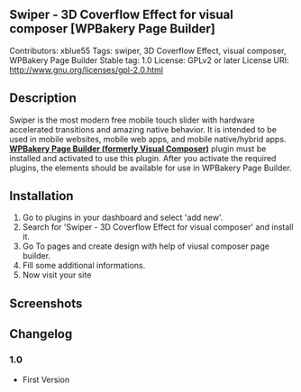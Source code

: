 ## Swiper - 3D Coverflow Effect for visual composer [WPBakery Page Builder]

Contributors: xblue55 
Tags: swiper, 3D Coverflow Effect, visual composer, WPBakery Page Builder 
Stable tag: 1.0 
License: GPLv2 or later 
License URI: http://www.gnu.org/licenses/gpl-2.0.html 

## Description

Swiper is the most modern free mobile touch slider with hardware accelerated transitions and amazing native behavior. It is intended to be used in mobile websites, mobile web apps, and mobile native/hybrid apps.
<a href="https://1.envato.market/A1QAx"><strong>WPBakery Page Builder (formerly Visual Composer)</strong></a> plugin must be installed and activated to use this plugin. After you activate the required plugins, the elements should be available for use in WPBakery Page Builder.

## Installation

1. Go to plugins in your dashboard and select 'add new'.
2. Search for 'Swiper - 3D Coverflow Effect for visual composer' and install it.
3. Go To pages and create design with help of viusal composer page builder.
4. Fill some additional informations.
5. Now visit your site

## Screenshots


## Changelog

### 1.0
* First Version
